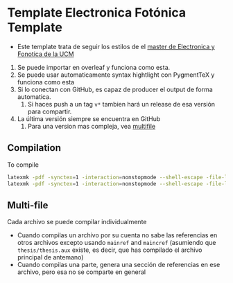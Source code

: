 # Template Electronica Fotónica Template

- Este template trata de seguir los estilos de el [master de Electronica y Fonotica de la UCM](https://www.ucm.es/master-electronicayfotonica/trabajos-de-fin-de-master)


1. Se puede importar en overleaf y funciona como esta.
2. Se puede usar automaticamente syntax hightlight con PygmentTeX y funciona como esta
3. Si lo conectan con GitHub, es capaz de producer el output de forma automatica.
   1. Si haces push a un tag `v*` tambien hará un release de esa versión para compartir.
4. La última versión siempre se encuentra en GitHub
   1. Para una version mas compleja, vea [multifile](https://www.github.com/alexrecuenco/ucm-electronicafotonica-template/tree/multifile)

## Compilation

To compile

```bash
latexmk -pdf -synctex=1 -interaction=nonstopmode --shell-escape -file-line-error -halt-on-error -cd thesis/thesis.tex
latexmk -pdf -synctex=1 -interaction=nonstopmode --shell-escape -file-line-error -halt-on-error -cd parts/*.tex
```

## Multi-file

Cada archivo se puede compilar individualmente

- Cuando compilas un archivo por su cuenta no sabe las referencias en otros archivos excepto usando `mainref` and `maincref` (asumiendo que `thesis/thesis.aux` existe, es decir, que has compilado el archivo principal de antemano)
- Cuando compilas una parte, genera una sección de referencias en ese archivo, pero esa no se comparte en general
